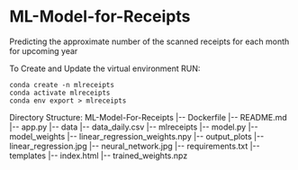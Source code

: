 # ML-Model-for-Receipts
Predicting the approximate number of the scanned receipts for each month for upcoming year

To Create and Update the virtual environment RUN:

```
conda create -n mlreceipts
conda activate mlreceipts
conda env export > mlreceipts
```

Directory Structure:
ML-Model-For-Receipts
    |-- Dockerfile
    |-- README.md
    |-- app.py
    |-- data
        |-- data_daily.csv
    |-- mlreceipts
    |-- model.py
    |-- model_weights
        |-- linear_regression_weights.npy
    |-- output_plots
        |-- linear_regression.jpg
        |-- neural_network.jpg
    |-- requirements.txt
    |-- templates
        |-- index.html
    |-- trained_weights.npz
